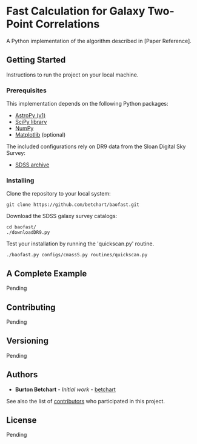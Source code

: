 # Fast Calculation for Galaxy Two-Point Correlations

A Python implementation of the algorithm described in [Paper Reference].

## Getting Started

Instructions to run the project on your local machine.

### Prerequisites

This implementation depends on the following Python packages:
* [AstroPy (v1)](http://www.astropy.org)
* [SciPy library](https://github.com/scipy/scipy)
* [NumPy](http://www.numpy.org)
* [Matplotlib](http://matplotlib.org) (optional)

The included configurations rely on DR9 data from the Sloan Digital Sky Survey:
* [SDSS archive](https://data.sdss.org/sas/dr9/boss/lss/)

### Installing

Clone the repository to your local system:

```
git clone https://github.com/betchart/baofast.git
```

Download the SDSS galaxy survey catalogs:

```
cd baofast/
./downloadDR9.py
```

Test your installation by running the 'quickscan.py' routine.

```
./baofast.py configs/cmassS.py routines/quickscan.py
```

## A Complete Example

Pending

## Contributing

Pending

## Versioning

Pending

## Authors

* **Burton Betchart** - *Initial work* - [betchart](https://github.com/betchart)

See also the list of [contributors](https://github.com/betchart/baofast/contributors) who participated in this project.

## License

Pending
